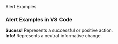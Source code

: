<!DOCTYPE html>
<html  lang="en">
<head>
<little> Alert Examples </little>
<meta charset ="utf-8">
</head>
<body>

 <h3>Alert Examples in VS Code</h3>
  <strong>Sucess!</strong> Represents  a successful or positive  action.</br>
  <strong>Info!</strong> Represents a neutral informative change.</br>
 </body>
</html>
